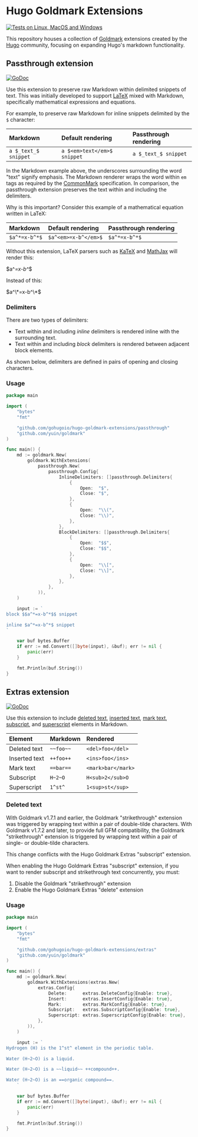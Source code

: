 # Hugo Goldmark Extensions

[![Tests on Linux, MacOS and Windows](https://github.com/gohugoio/hugo-goldmark-extensions/workflows/Test/badge.svg)](https://github.com/gohugoio/hugo-goldmark-extensions/actions?query=workflow:Test)

This repository houses a collection of [Goldmark] extensions created by the [Hugo] community, focusing on expanding Hugo's markdown functionality.

[CommonMark]: https://spec.commonmark.org/0.30/
[Goldmark]: https://github.com/yuin/goldmark/
[Hugo]: https://gohugo.io/
[LaTeX]: https://www.latex-project.org/about/
[KaTeX]: https://katex.org/
[MathJax]: https://www.mathjax.org/

## Passthrough extension

[![GoDoc](https://godoc.org/github.com/gohugoio/hugo-goldmark-extensions/passthrough?status.svg)](https://godoc.org/github.com/gohugoio/hugo-goldmark-extensions/passthrough)

Use this extension to preserve raw Markdown within delimited snippets of text. This was initially developed to support [LaTeX] mixed with Markdown, specifically mathematical expressions and equations.

For example, to preserve raw Markdown for inline snippets delimited by the `$` character:

Markdown|Default rendering|Passthrough rendering
:--|:--|:--
`a $_text_$ snippet`|`a $<em>text</em>$ snippet`|`a $_text_$ snippet`

In the Markdown example above, the underscores surrounding the word "text" signify emphasis. The Markdown renderer wraps the word within `em` tags as required by the [CommonMark] specification. In comparison, the passthrough extension preserves the text within and including the delimiters.

Why is this important? Consider this example of a mathematical equation written in LaTeX:

Markdown|Default rendering|Passthrough rendering
:--|:--|:--
`$a^*=x-b^*$`|`$a^<em>=x-b^</em>$`|`$a^*=x-b^*$`

Without this extension, LaTeX parsers such as [KaTeX] and [MathJax] will render this:

\$a^<em>=x-b^</em>\$

Instead of this:

$a^\*=x-b^\*$

### Delimiters

There are two types of delimiters:

- Text within and including _inline_ delimiters is rendered inline with the surrounding text.
- Text within and including _block_ delimiters is rendered between adjacent block elements.

As shown below, delimiters are defined in pairs of opening and closing characters.

### Usage

```go
package main

import (
	"bytes"
	"fmt"

	"github.com/gohugoio/hugo-goldmark-extensions/passthrough"
	"github.com/yuin/goldmark"
)

func main() {
	md := goldmark.New(
		goldmark.WithExtensions(
			passthrough.New(
				passthrough.Config{
					InlineDelimiters: []passthrough.Delimiters{
						{
							Open:  "$",
							Close: "$",
						},
						{
							Open:  "\\(",
							Close: "\\)",
						},
					},
					BlockDelimiters: []passthrough.Delimiters{
						{
							Open:  "$$",
							Close: "$$",
						},
						{
							Open:  "\\[",
							Close: "\\]",
						},
					},
				},
			)),
	)

	input := `
block $$a^*=x-b^*$$ snippet

inline $a^*=x-b^*$ snippet
`

	var buf bytes.Buffer
	if err := md.Convert([]byte(input), &buf); err != nil {
		panic(err)
	}

	fmt.Println(buf.String())
}
```

## Extras extension

[![GoDoc](https://godoc.org/github.com/gohugoio/hugo-goldmark-extensions/extras?status.svg)](https://godoc.org/github.com/gohugoio/hugo-goldmark-extensions/extras)

Use this extension to include [deleted text], [inserted text], [mark text], [subscript], and [superscript] elements in Markdown.

Element|Markdown|Rendered
:--|:--|:--
Deleted text|`~~foo~~`|`<del>foo</del>`
Inserted text|`++foo++`|`<ins>foo</ins>`
Mark text|`==bar==`|`<mark>bar</mark>`
Subscript|`H~2~O`|`H<sub>2</sub>O`
Superscript|`1^st^`|`1<sup>st</sup>`

[deleted text]: https://developer.mozilla.org/en-US/docs/Web/HTML/Element/del
[inserted text]: https://developer.mozilla.org/en-US/docs/Web/HTML/Element/ins
[mark text]: https://developer.mozilla.org/en-US/docs/Web/HTML/Element/mark
[subscript]: https://developer.mozilla.org/en-US/docs/Web/HTML/Element/sub
[superscript]: https://developer.mozilla.org/en-US/docs/Web/HTML/Element/sup

### Deleted text

With Goldmark v1.7.1 and earlier, the Goldmark "strikethrough" extension was triggered by wrapping text within a pair of double-tilde characters. With Goldmark v1.7.2 and later, to provide full GFM compatibility, the Goldmark "strikethrough" extension is triggered by wrapping text within a pair of single- or double-tilde characters.

This change conflicts with the Hugo Goldmark Extras "subscript" extension.

When enabling the Hugo Goldmark Extras "subscript" extension, if you want to render subscript and strikethrough text concurrently, you must:

1. Disable the Goldmark "strikethrough" extension
2. Enable the Hugo Goldmark Extras "delete" extension

### Usage

```go
package main

import (
	"bytes"
	"fmt"

	"github.com/gohugoio/hugo-goldmark-extensions/extras"
	"github.com/yuin/goldmark"
)

func main() {
	md := goldmark.New(
		goldmark.WithExtensions(extras.New(
			extras.Config{
				Delete:      extras.DeleteConfig{Enable: true},
				Insert:      extras.InsertConfig{Enable: true},
				Mark:        extras.MarkConfig{Enable: true},
				Subscript:   extras.SubscriptConfig{Enable: true},
				Superscript: extras.SuperscriptConfig{Enable: true},
			},
		)),
	)

	input := `
Hydrogen (H) is the 1^st^ element in the periodic table.

Water (H~2~O) is a liquid.

Water (H~2~O) is a ~~liquid~~ ++compound++.

Water (H~2~O) is an ==organic compound==.
	`

	var buf bytes.Buffer
	if err := md.Convert([]byte(input), &buf); err != nil {
		panic(err)
	}

	fmt.Println(buf.String())
}
```
